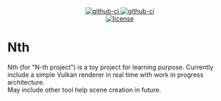 <div align="center">
  <div>
    <a href="https://github.com/K4kug3n/NTH/actions?query=workflow%3AWindow-Build">
      <img src="https://github.com/K4kug3n/NTH/workflows/Window-Build/badge.svg" alt="github-ci" />
    </a>
    <a href="https://github.com/K4kug3n/NTH/actions?query=workflow%3ALinux-Build">
      <img src="https://github.com/K4kug3n/NTH/workflows/Linux-Build/badge.svg" alt="github-ci" />
    </a>
  </div>
  <div>
    <a href="https://github.com/K4kug3n/NTH/blob/main/LICENSE">
      <img src="https://img.shields.io/github/license/K4kug3n/NTH?style=plastic" alt="license" />
    </a>
  </div>

</div>

# Nth

Nth (for "N-th project") is a toy project for learning purpose. Currently include a simple Vulkan renderer in real time with work in progress architecture.  
May include other tool help scene creation in future.